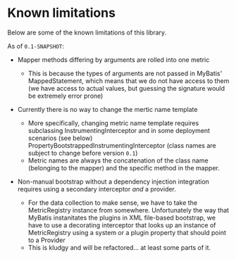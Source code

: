 Known limitations
=================

Below are some of the known limitations of this library.

As of `0.1-SNAPSHOT`:
* Mapper methods differing by arguments are rolled into one metric
  * This is because the types of arguments are not passed in MyBatis' MappedStatement,
    which means that we do not have access to them (we have access to actual values, but
    guessing the signature would be extremely error prone)

* Currently there is no way to change the mertic name template
  * More specifically, changing metric name template requires subclassing InstrumentingInterceptor
    and in some deployment scenarios (see below) PropertyBootstrappedInstrumentingInterceptor (class
    names are subject to change before version `0.1`)
  * Metric names are always the concatenation of the class name (belonging to the mapper) and the
    specific method in the mapper.

* Non-manual bootstrap without a dependency injection integration requires using a secondary
  interceptor *and* a provider.
  * For the data collection to make sense, we have to take the MetricRegistry instance from
    somewhere. Unfortunately the way that MyBatis instanitates the plugins in XML file-based
    bootstrap, we have to use a decorating interceptor that looks up an instance of
    MetricRegistry using a system or a plugin property that should point to a
    Provider<MetricRegistry>
  * This is kludgy and will be refactored... at least some parts of it.
